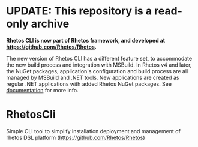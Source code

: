 # UPDATE: This repository is a read-only archive

**Rhetos CLI is now part of Rhetos framework, and developed at <https://github.com/Rhetos/Rhetos>.**

The new version of Rhetos CLI has a different feature set, to accommodate the new build process and integration with MSBuild.
In Rhetos v4 and later, the NuGet packages, application's configuration and build process are all managed by MSBuild and .NET tools. New applications are created as regular .NET applications with added Rhetos NuGet packages.
See [documentation](https://github.com/Rhetos/Rhetos/wiki/Rhetos-CLI) for more info.

# RhetosCli

Simple CLI tool to simplify installation deployment and management of rhetos DSL platform (https://github.com/Rhetos/Rhetos)
